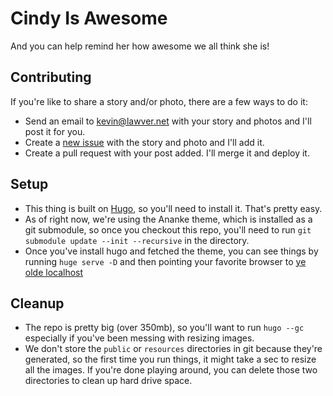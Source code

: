 # Cindy Is Awesome

And you can help remind her how awesome we all think she is!

## Contributing

If you're like to share a story and/or photo, there are a few ways to do it:

* Send an email to kevin@lawver.net with your story and photos and I'll post it for you.
* Create a [new issue](https://github.com/kplawver/cindy_is_awesome/issues/new) with the story and photo and I'll add it.
* Create a pull request with your post added. I'll merge it and deploy it.

## Setup

* This thing is built on [Hugo](https://gohugo.io), so you'll need to install it. That's pretty easy.
* As of right now, we're using the Ananke theme, which is installed as a git submodule, so once you checkout this repo, you'll need to run `git submodule update --init --recursive` in the directory.
* Once you've install hugo and fetched the theme, you can see things by running `huge serve -D` and then pointing your favorite browser to [ye olde localhost](http://localhost:1313)

## Cleanup

* The repo is pretty big (over 350mb), so you'll want to run `hugo --gc` especially if you've been messing with resizing images.
* We don't store the `public` or `resources` directories in git because they're generated, so the first time you run things, it might take a sec to resize all the images.  If you're done playing around, you can delete those two directories to clean up hard drive space.
